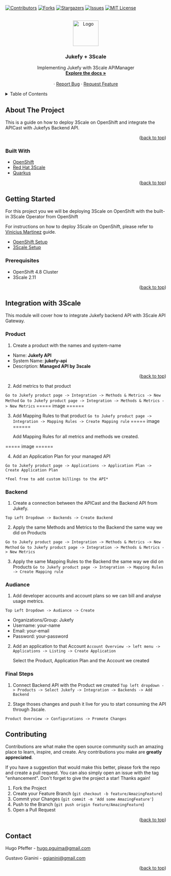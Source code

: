 <div id="top"></div>

[![Contributors][contributors-shield]][contributors-url]
[![Forks][forks-shield]][forks-url]
[![Stargazers][stars-shield]][stars-url]
[![Issues][issues-shield]][issues-url]
[![MIT License][license-shield]][license-url]
<!-- [![LinkedIn][linkedin-shield]][linkedin-url] -->



<!-- PROJECT LOGO -->
<br />
<div align="center">
  <a href="https://github.com/HugoPfeffer/jukebox-spotify/jukebox/juke-back/3scale/images/logo.png">
    <img src="3scale/images/logo.png" alt="Logo" width="80" height="80">
  </a>

<h3 align="center">Jukefy + 3Scale</h3>

  <p align="center">
    Implementing Jukefy with 3Scale APIManager
    <br />
    <a href="https://github.com/HugoPfeffer/jukebox-spotify"><strong>Explore the docs »</strong></a>
    <br />
    <br />
    ·
    <a href="https://github.com/HugoPfeffer/jukebox-spotify/issues">Report Bug</a>
    ·
    <a href="https://github.com/HugoPfeffer/jukebox-spotify/issues">Request Feature</a>
  </p>
</div>



<!-- TABLE OF CONTENTS -->
<details>
  <summary>Table of Contents</summary>
  <ol>
    <li>
      <a href="#about-the-project">About The Project</a>
      <ul>
        <li><a href="#built-with">Built With</a></li>
      </ul>
    </li>
    <li>
      <a href="#getting-started">Getting Started</a>
      <ul>
        <li><a href="#prerequisites">Prerequisites</a></li>
        <li><a href="#installation">Installation</a></li>
      </ul>
    </li>
    <li><a href="#Integration with 3Scale">Integration with 3Scale</a></li>
    <li><a href="#Product">Product</a></li>
    <li><a href="#Backend">Backend</a></li>
    <li><a href="#roadmap">Roadmap</a></li>
    <li><a href="#Audiance">Audiance</a></li>
    <li><a href="#Final Steps">Final Steps</a></li>
    <li><a href="#contributing">Contributing</a></li>
    <li><a href="#contact">Contact</a></li>
  </ol>
</details>



<!-- ABOUT THE PROJECT -->
## About The Project

This is a guide on how to deploy 3Scale on OpenShift and integrate the APICast with Jukefys Backend API. 

<p align="right">(<a href="#top">back to top</a>)</p>



### Built With

* [OpenShift](https://www.redhat.com/en/technologies/cloud-computing/openshift) 
* [Red Hat 3Scale](https://www.redhat.com/en/technologies/jboss-middleware/3scale) 
* [Quarkus](https://quarkus.io/) 

<p align="right">(<a href="#top">back to top</a>)</p>



<!-- GETTING STARTED -->
## Getting Started

For this project you we will be deploying 3Scale on OpenShift with the built-in 3Scale Operator from OpenShift

For instructions on how to deploy 3Scale on OpenShift, please refer to [Vinicius Martinez](https://github.com/vinicius-martinez) guide.

* [OpenShift Setup](https://github.com/redhat-sa-brazil/3scale-workshop/blob/master/OPENSHIFT_SETUP.md)
* [3Scale Setup](https://github.com/redhat-sa-brazil/3scale-workshop/blob/master/3SCALE_SETUP.md)

### Prerequisites

* OpenShift 4.8 Cluster
* 3Scale 2.11

<p align="right">(<a href="#top">back to top</a>)</p>

## Integration with 3Scale
This module will cover how to integrate Jukefy backend API with 3Scale API Gateway. 

### Product

1. Create a product with the names and system-name
* Name: **Jukefy API**
* System Name: **jukefy-api**
* Description: **Managed API by 3scale**
<p align="right">(<a href="#top">back to top</a>)</p>

2. Add metrics to that product

`Go to Jukefy product page -> Integration -> Methods & Metrics -> New Method`
`Go to Jukefy product page -> Integration -> Methods & Metrics -> New Metrics`
===== image ======

3. Add Mapping Rules to that product
`Go to Jukefy product page -> Integration -> Mapping Rules -> Create Mapping rule`
===== image ======

    Add Mapping Rules for all metrics and methods we created.

===== image ======

4. Add an Application Plan for your managed API

`Go to Jukefy product page -> Applications -> Application Plan -> Create Application Plan`

    *Feel free to add custom billings to the API*

### Backend

1. Create a connection between the APICast and the Backend API from Jukefy.

`Top Left Dropdown -> Backends -> Create Backend`

2. Apply the same Methods and Metrics to the Backend the same way we did on Products

`Go to Jukefy product page -> Integration -> Methods & Metrics -> New Method`
`Go to Jukefy product page -> Integration -> Methods & Metrics -> New Metrics`

3. Apply the same Mapping Rules to the Backend the same way we did on Products
`Go to Jukefy product page -> Integration -> Mapping Rules -> Create Mapping rule`
 
### Audiance

1. Add developer accounts and account plans so we can bill and analyse usage metrics. 

`Top Left Dropdown -> Audiance -> Create`

* Organizations/Group: Jukefy
* Username: your-name
* Email: your-email
* Password: your-password

2. Add an application to that Account
`Account Overview -> left menu -> Applications -> Listing -> Create Application`

    Select the Product, Application Plan and the Account we created

### Final Steps

1. Connect Backend API with the Product we created
`Top left dropdown -> Products -> Select Jukefy -> Integration -> Backends -> Add Backend`

2. Stage thoses changes and push it live for you to start consuming the API through 3scale. 

`Product Overview -> Configurations -> Promote Changes`


<!-- CONTRIBUTING -->
## Contributing

Contributions are what make the open source community such an amazing place to learn, inspire, and create. Any contributions you make are **greatly appreciated**.

If you have a suggestion that would make this better, please fork the repo and create a pull request. You can also simply open an issue with the tag "enhancement".
Don't forget to give the project a star! Thanks again!

1. Fork the Project
2. Create your Feature Branch (`git checkout -b feature/AmazingFeature`)
3. Commit your Changes (`git commit -m 'Add some AmazingFeature'`)
4. Push to the Branch (`git push origin feature/AmazingFeature`)
5. Open a Pull Request

<p align="right">(<a href="#top">back to top</a>)</p>


<!-- CONTACT -->
## Contact

Hugo Pfeffer - hugo.pguima@gmail.com

Gustavo Gianini - ggianini@gmail.com

<p align="right">(<a href="#top">back to top</a>)</p>

<!-- MARKDOWN LINKS & IMAGES -->
<!-- https://www.markdownguide.org/basic-syntax/#reference-style-links -->
[contributors-shield]: https://img.shields.io/github/contributors/HugoPfeffer/jukebox-spotify.svg?style=for-the-badge
[contributors-url]: https://github.com/HugoPfeffer/jukebox-spotify/graphs/contributors
[forks-shield]: https://img.shields.io/github/forks/HugoPfeffer/jukebox-spotify.svg?style=for-the-badge
[forks-url]: https://github.com/HugoPfeffer/jukebox-spotify/network/members
[stars-shield]: https://img.shields.io/github/stars/HugoPfeffer/jukebox-spotify.svg?style=for-the-badge
[stars-url]: https://github.com/HugoPfeffer/jukebox-spotify/stargazers
[issues-shield]: https://img.shields.io/github/issues/HugoPfeffer/jukebox-spotify.svg?style=for-the-badge
[issues-url]: https://github.com/HugoPfeffer/jukebox-spotify/issues
[license-shield]: https://img.shields.io/github/license/HugoPfeffer/jukebox-spotify.svg?style=for-the-badge
[license-url]: https://github.com/HugoPfeffer/jukebox-spotify/blob/master/LICENSE.txt
[linkedin-shield]: https://img.shields.io/badge/-LinkedIn-black.svg?style=for-the-badge&logo=linkedin&colorB=555
[linkedin-url]: https://linkedin.com/in/linkedin_username
[product-screenshot]: images/screenshot.png
